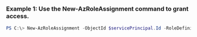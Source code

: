 ### Example 1: Use the New-AzRoleAssignment command to grant access.
```powershell
PS C:\> New-AzRoleAssignment -ObjectId $servicePrincipal.Id -RoleDefinitionName Contributor -Scope $storage.Id
```

